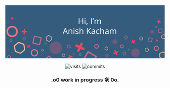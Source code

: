 <!-- <div align="center"><h1>Hi, I'm Anish Kacham 👋</h1> </div> -->
<img src="/bannerhqSmallLetter-01.png"/>
<p align="center">
 <img alt="visits" src="https://badges.pufler.dev/visits/AnishKacham/AnishKacham?style=for-the-badge&color=F8B195&labelColor=355C7D"/> <img alt="commits" src="https://badges.pufler.dev/commits/yearly/AnishKacham?style=for-the-badge&color=F8B195&labelColor=355C7D"/>
</p>


<div align="center"><h3>.o0 work in progress 🛠️ 0o. </h3></div>   


<!--
**AnishKacham/AnishKacham** is a ✨ _special_ ✨ repository because its `README.md` (this file) appears on your GitHub profile.

Here are some ideas to get you started:

- 🔭 I’m currently working on ...
- 🌱 I’m currently learning ...
- 👯 I’m looking to collaborate on ...
- 🤔 I’m looking for help with ...
- 💬 Ask me about ...
- 📫 How to reach me: ...
- 😄 Pronouns: ...
- ⚡ Fun fact: ...
-->
